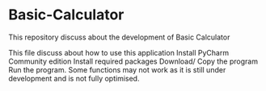 # Basic-Calculator
This repository discuss about the development of Basic Calculator

This file discuss about how to use this application
Install PyCharm Community edition
Install required packages
Download/ Copy the program
Run the program.
Some functions may not work as it is still  under development and is not fully optimised.
